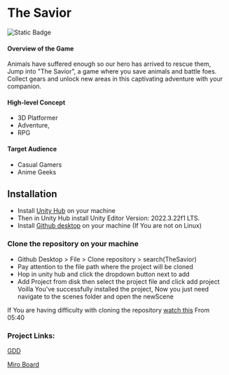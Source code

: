 
# The Savior
![Static Badge](https://img.shields.io/badge/Endless%20Studios%20-%20%20Cohort%206%20-%20orange)

#### Overview of the Game
Animals have suffered enough so our hero has arrived to rescue them, Jump into "The Savior", a game where you save animals and battle foes. Collect gears and unlock new areas in this captivating adventure with your companion.
#### High-level Concept
 - 3D Platformer
 - Adventure, 
 - RPG
#### Target Audience
 - Casual Gamers
 - Anime Geeks


## Installation
- Install [Unity Hub](https://unity.com/download) on your machine
- Then in Unity Hub install Unity Editor Version: 2022.3.22f1 LTS. 
- Install [Github desktop](https://docs.github.com/en/desktop/installing-and-authenticating-to-github-desktop/installing-github-desktop) on your machine (If You are not on Linux)
### Clone the repository on your machine
- Github Desktop > File > Clone repository > search(TheSavior)
- Pay attention to the file path where the project will be cloned
- Hop in unity hub and click the dropdown button next to add
- Add Project from disk then select the project file and click add project
Voilla You've successfully installed the project, Now you just need navigate to the scenes folder and open the newScene

If You are having difficulty with cloning the repository [watch this](https://youtu.be/pNUdu-6ZNBg?si=N-LYHNvR_QcfkriR) From 05:40
    
### Project Links:

[GDD](https://docs.google.com/document/d/1OkrtQ0dGZHKdZjp9HZgUTEropqjT5JHX/edit#heading=h.gjdgxs)

[Miro Board](https://miro.com/app/board/uXjVNi-B8tk=/)

